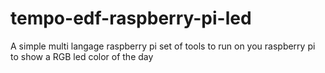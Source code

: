 # tempo-edf-raspberry-pi-led
A simple multi langage raspberry pi set of tools to run on you raspberry pi  to show a RGB led color of the day

